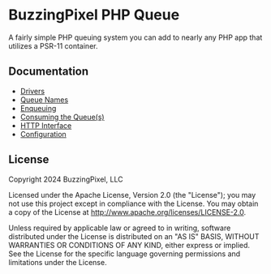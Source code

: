 # BuzzingPixel PHP Queue

A fairly simple PHP queuing system you can add to nearly any PHP app that utilizes a PSR-11 container.

## Documentation

- [Drivers](documentation/drivers.md)
- [Queue Names](documentation/queue-names.md)
- [Enqueuing](documentation/enqueuing.md)
- [Consuming the Queue(s)](documentation/consuming.md)
- [HTTP Interface](documentation/http-interface.md)
- [Configuration](documentation/configuration.md)

## License

Copyright 2024 BuzzingPixel, LLC

Licensed under the Apache License, Version 2.0 (the "License"); you may not use this project except in compliance with the License. You may obtain a copy of the License at http://www.apache.org/licenses/LICENSE-2.0.

Unless required by applicable law or agreed to in writing, software distributed under the License is distributed on an "AS IS" BASIS, WITHOUT WARRANTIES OR CONDITIONS OF ANY KIND, either express or implied. See the License for the specific language governing permissions and limitations under the License.
